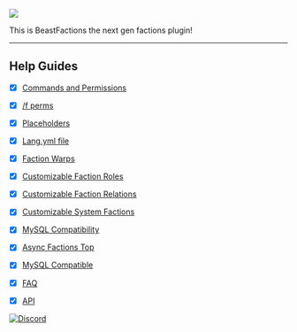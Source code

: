 ![](https://i.imgur.com/TB0O4Fn.png)

This is BeastFactions the next gen factions plugin!

***

## Help Guides
- [x] [Commands and Permissions](https://github.com/daniel097541/BeastFactionsWiki/wiki/Commands-and-Permissions)
- [x] [/f perms](https://github.com/drtshock/Factions/wiki/f-perm)
- [x] [Placeholders](https://github.com/drtshock/Factions/wiki/Placeholders)
- [x] [Lang.yml file](https://github.com/drtshock/Factions/wiki/lang.yml-file)
- [x] [Faction Warps](https://github.com/drtshock/Factions/wiki/Faction-Warps)
- [x] [Customizable Faction Roles](https://github.com/drtshock/Factions/wiki/Faction-Warps)
- [x] [Customizable Faction Relations](https://github.com/drtshock/Factions/wiki/Faction-Warps)
- [x] [Customizable System Factions](https://github.com/drtshock/Factions/wiki/Faction-Warps)
- [x] [MySQL Compatibility](https://github.com/drtshock/Factions/wiki/Faction-Warps)
- [x] [Async Factions Top](https://github.com/drtshock/Factions/wiki/Faction-Warps)
- [x] [MySQL Compatible](https://github.com/drtshock/Factions/wiki/Faction-Warps)
- [x] [FAQ](https://github.com/drtshock/Factions/wiki/FAQ)
- [x] [API](https://github.com/drtshock/Factions/wiki/Developer-Help)


[![Discord](https://imgur.com/MFRRBn4.png)](https://discord.gg/szs3jDe)
